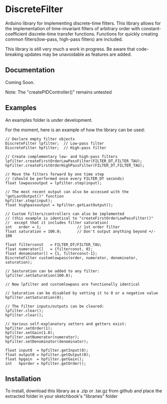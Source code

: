 # DiscreteFilter

Arduino library for implementing discrete-time filters.  This library allows for the implementation of time-invariant filters of arbitrary order with constant-coefficient discrete-time transfer functions.  Functions for quickly creating common filters(low-pass, high-pass filters) are included.

This library is still very much a work in progress.  Be aware that code-breaking updates may be unavoidable as features are added.

## Documentation

Coming Soon.

Note: The "createPIDController()" remains untested

## Examples

An examples folder is under development.

For the moment, here is an example of how the library can be used:
```
// Declare empty filter objects
DiscreteFilter lpfilter;  // Low-pass filter
DiscreteFilter hpfilter;  // High-pass filter

// Create complementary low- and high-pass filters
lpfilter.createFirstOrderLowPassFilter(FILTER_DT,FILTER_TAU);
hpfilter.createFirstOrderHighPassFilter(FILTER_DT,FILTER_TAU);

// Move the filters forward by one time step
// (should be performed once every FILTER_DT seconds)
float lowpassoutput = lpfilter.step(input);

// The most recent output can also be accessed with the "getLastOutput()" function
hpfilter.step(input);
float highpassoutput = hpfilter.getLastOutput();

// Custom filters/controllers can also be implemented
// (this example is identical to "createFirstOrderLowPassFilter()"
//  except that it includes filter saturation)
int   order = 1;                // 1st order filter
float saturation = 100.0;       // Don't output anything beyond +/- 100

float filterconst   = FILTER_DT/FILTER_TAU;
float numerator[]   = {filterconst, 0};
float denominator[] = {1, filterconst-1};
DiscreteFilter customlowpass(order, numerator, denominator, saturation);

// Sasturation can be added to any filter:
lpfilter.setSaturation(100.0);

// Now lpfilter and customlowpass are functionally identical

// Saturation can be disabled by setting it to 0 or a negative value
hpfilter.setSaturation(0);

// The filter inputs/outputs can be cleared:
lpfilter.clear();
hpfilter.clear();

// Various self-explanatory setters and getters exist:
hpfilter.setOrder(1);
hpfilter.setGain(1.0);
hpfilter.setNumerator(numerator);
hpfilter.setDenominator(denominator);

float input0  = hpfilter.getInput(0);
float output0 = hpfilter.getOutput(0);
float hpgain  = hpfilter.getGain();
int   hporder = hpfilter.getOrder();

```

## Installation

To install, download this library as a .zip or .tar.gz from github and place the extracted folder in your sketchbook's "libraries" folder
